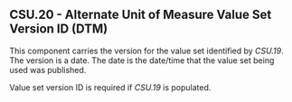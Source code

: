 ## CSU.20 - Alternate Unit of Measure Value Set Version ID (DTM)

This component carries the version for the value set identified by _CSU.19_. The version is a date. The date is the date/time that the value set being used was published.

Value set version ID is required if _CSU.19_ is populated.
